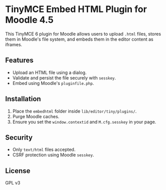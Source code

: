 # TinyMCE Embed HTML Plugin for Moodle 4.5

This TinyMCE 6 plugin for Moodle allows users to upload `.html` files, stores them in Moodle's file system, and embeds them in the editor content as iframes.

## Features

- Upload an HTML file using a dialog.
- Validate and persist the file securely with `sesskey`.
- Embed using Moodle's `pluginfile.php`.

## Installation

1. Place the `embedhtml` folder inside `lib/editor/tiny/plugins/`.
2. Purge Moodle caches.
3. Ensure you set the `window.contextid` and `M.cfg.sesskey` in your page.

## Security

- Only `text/html` files accepted.
- CSRF protection using Moodle `sesskey`.

## License

GPL v3
